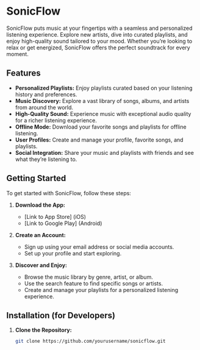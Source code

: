 # SonicFlow
SonicFlow puts music at your fingertips with a seamless and personalized listening experience. Explore new artists, dive into curated playlists, and enjoy high-quality sound tailored to your mood. Whether you’re looking to relax or get energized, SonicFlow offers the perfect soundtrack for every moment.

## Features

- **Personalized Playlists:** Enjoy playlists curated based on your listening history and preferences.
- **Music Discovery:** Explore a vast library of songs, albums, and artists from around the world.
- **High-Quality Sound:** Experience music with exceptional audio quality for a richer listening experience.
- **Offline Mode:** Download your favorite songs and playlists for offline listening.
- **User Profiles:** Create and manage your profile, favorite songs, and playlists.
- **Social Integration:** Share your music and playlists with friends and see what they’re listening to.

## Getting Started

To get started with SonicFlow, follow these steps:

1. **Download the App:**
   - [Link to App Store] (iOS)
   - [Link to Google Play] (Android)

2. **Create an Account:**
   - Sign up using your email address or social media accounts.
   - Set up your profile and start exploring.

3. **Discover and Enjoy:**
   - Browse the music library by genre, artist, or album.
   - Use the search feature to find specific songs or artists.
   - Create and manage your playlists for a personalized listening experience.

## Installation (for Developers)

1. **Clone the Repository:**
   ```bash
   git clone https://github.com/yourusername/sonicflow.git